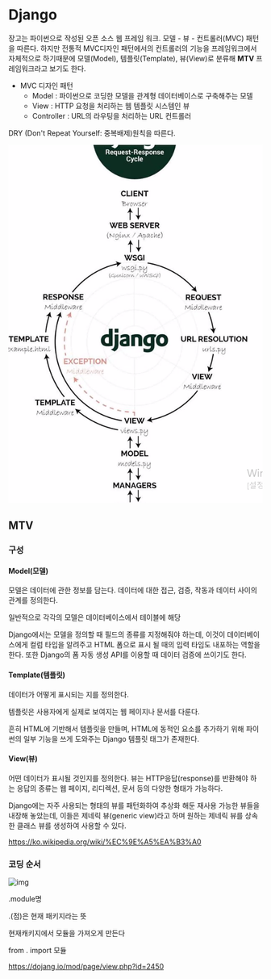 # Django

장고는 파이썬으로 작성된 오픈 소스 웹 프레임 워크. 모델 - 뷰 - 컨트롤러(MVC) 패턴을 따른다. 하지만 전통적 MVC디자인 패턴에서의 컨트롤러의 기능을 프레임워크에서 자체적으로 하기때문에 모델(Model), 템플릿(Template), 뷰(View)로 분류해 **MTV** 프레임워크라고 보기도 한다.

- MVC 디자인 패턴
  - Model : 파이썬으로 코딩한 모델을 관계형 데이터베이스로 구축해주는 모델
  - View : HTTP 요청을 처리하는 웹 템플릿 시스템인 뷰
  - Controller : URL의 라우팅을 처리하는 URL 컨트롤러

DRY (Don't Repeat Yourself: 중복배제)원칙을 따른다.

![image-20210623093639971](0623.assets/image-20210623093639971.png)



## MTV 

### 구성

#### Model(모델)

모델은 데이터에 관한 정보를 담는다. 데이터에 대한 접근, 검증, 작동과 데이터 사이의 관계를 정의한다.

일반적으로 각각의 모델은 데이터베이스에서 테이블에 해당

Django에서는 모델을 정의할 때 필드의 종류를 지정해줘야 하는데, 이것이 데이터베이스에게 컬럼 타입을 알려주고 HTML 폼으로 표시 될 때의 입력 타임도 내포하는 역할을 한다. 또한 Django의 폼 자동 생성 API를 이용할 때 데이터 검증에 쓰이기도 한다.

#### Template(템플릿)

데이터가 어떻게 표시되는 지를 정의한다.

템플릿은 사용자에게 실제로 보여지는 웹 페이지나 문서를 다룬다.

흔히 HTML에 기반해서 템플릿을 만들며, HTML에 동적인 요소를 추가하기 위해 파이썬의 일부 기능을 쓰게 도와주는 Django 템플릿 태그가 존재한다.

#### View(뷰)

어떤 데이터가 표시될 것인지를 정의한다. 뷰는 HTTP응답(response)를 반환해야 하는 응답의 종류는 웹 페이지, 리디렉션, 문서 등의 다양한 형태가 가능하다.

Django에는 자주 사용되는 형태의 뷰를 패턴화하여 추상화 해둔 재사용 가능한 뷰들을 내장해 놓았는데, 이들은 제네릭 뷰(generic view)라고 하며 원하는 제네릭 뷰를 상속한 클래스 뷰를 생성하여 사용할 수 있다.

https://ko.wikipedia.org/wiki/%EC%9E%A5%EA%B3%A0

### 코딩 순서

![img](https://camo.githubusercontent.com/c66c9ab05fb4c5077c70e9f586f6c3470775f2a964fad5f3fc30cb1556a24077/68747470733a2f2f74312e6461756d63646e2e6e65742f6366696c652f746973746f72792f393931414431333635423434384441373032)



.module명 

.(점)은 현재 패키지라는 뜻

현재캐키지에서 모듈을 가져오게 만든다

from . import 모듈

https://dojang.io/mod/page/view.php?id=2450